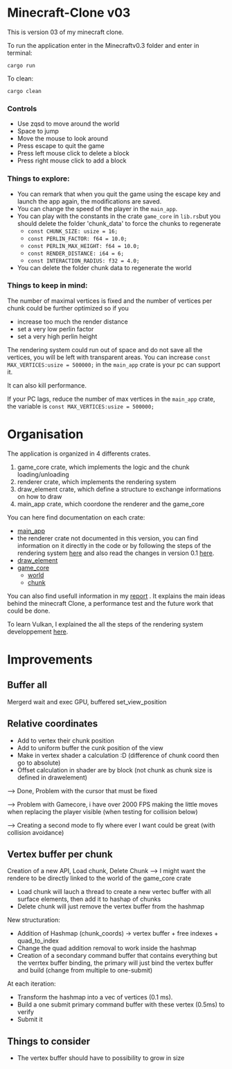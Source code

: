 # Minecraft-Clone v03
This is version 03 of my minecraft clone.

To run the application enter in the Minecraftv0.3 folder and enter in terminal:
```
cargo run
```
To clean:
```
cargo clean
```

### Controls
* Use zqsd to move around the world
* Space to jump
* Move the mouse to look around
* Press escape to quit the game
* Press left mouse click to delete a block
* Press right mouse click to add a block


### Things to explore:
- You can remark that when you quit the game using the escape key and launch the app again, the modifications are saved.
- You can change the speed of the player in the `main_app`.
- You can play with the constants in the crate `game_core` in `lib.rs`but you should delete the folder 'chunk_data' to force the chunks to regenerate
  - `const CHUNK_SIZE: usize = 16;`
  - `const PERLIN_FACTOR: f64 = 10.0;`
  - `const PERLIN_MAX_HEIGHT: f64 = 10.0;`
  - `const RENDER_DISTANCE: i64 = 6;`
  - `const INTERACTION_RADIUS: f32 = 4.0;`
- You can delete the folder chunk data to regenerate the world

### Things to keep in mind:

The number of maximal vertices is fixed and the number of vertices per chunk could be further optimized so if you 
* increase too much the render distance 
* set a very low perlin factor
* set a very high perlin height

The rendering system could run out of space and do not save all the vertices, you will be left with transparent areas. You can increase `const MAX_VERTICES:usize = 500000;` in the `main_app` crate is your pc can support it.

It can also kill performance.

If your PC lags, reduce the number of max vertices in the `main_app` crate, the variable is `const MAX_VERTICES:usize = 500000;`

# Organisation
The application is organized in 4 differents crates.

1. game_core crate, which implements the logic and the chunk loading/unloading
2. renderer crate, which implements the rendering system
3. draw_element crate, which define a structure to exchange informations on how to draw
4. main_app crate, which coordone the renderer and the game_core

You can here find documentation on each crate:
- [main_app](https://gitlab.uliege.be/Henry.Leclipteur/minecraft-rust-clone/-/blob/main/Minecraft-v0.3/docs/main.md)
- the renderer crate not documented in this version, you can find information on it directly in the code or by following the steps of the rendering system [here](https://gitlab.uliege.be/Henry.Leclipteur/minecraft-rust-clone/-/blob/main/Vulkan-Intro/readme.md) and also read the changes in version 0.1 [here](https://gitlab.uliege.be/Henry.Leclipteur/minecraft-rust-clone/-/blob/main/Minecraft-v0.1/readme.md).
- [draw_element](https://gitlab.uliege.be/Henry.Leclipteur/minecraft-rust-clone/-/blob/main/Minecraft-v0.3/docs/draw_element/draw_element.md)
- [game_core](https://gitlab.uliege.be/Henry.Leclipteur/minecraft-rust-clone/-/blob/main/Minecraft-v0.3/docs/game_core/game_core.md)
  - [world](https://gitlab.uliege.be/Henry.Leclipteur/minecraft-rust-clone/-/blob/main/Minecraft-v0.3/docs/game_core/world.md)
  - [chunk](https://gitlab.uliege.be/Henry.Leclipteur/minecraft-rust-clone/-/blob/main/Minecraft-v0.3/docs/game_core/chunk.md)

You can also find usefull information in my [report](https://gitlab.uliege.be/Henry.Leclipteur/minecraft-rust-clone/-/blob/main/report.pdf)
. It explains the main ideas behind the minecraft Clone, a performance test and the future work that could be done.

To learn Vulkan, I explained the all the steps of the rendering system developpement [here](https://gitlab.uliege.be/Henry.Leclipteur/minecraft-rust-clone/-/blob/main/Vulkan-Intro/readme.md).



# Improvements

## Buffer all
Mergerd wait and exec GPU, buffered set_view_position

## Relative coordinates
* Add to vertex their chunk position
* Add to uniform buffer the cunk position of the view 
* Make in vertex shader a calculation :D (difference of chunk coord then go to absolute)
* Offset calculation in shader are by block (not chunk as chunk size is defined in drawelement)

--> Done, Problem with the cursor that must be fixed

--> Problem with Gamecore, i have over 2000 FPS making the little moves when replacing the player visible (when testing for collision below)

--> Creating a second mode to fly where ever I want could be great (with collision avoidance)

## Vertex buffer per chunk
Creation of a new API, Load chunk, Delete Chunk --> I might want the rendere to be directly linked to the world of the game_core crate
* Load chunk will lauch a thread to create a new vertec buffer with all surface elements, then add it to hashap of chunks
* Delete chunk will just remove the vertex buffer from the hashmap

New structuration:
* Addition of Hashmap (chunk_coords) -> vertex buffer + free indexes + quad_to_index
* Change the quad addition removal to work inside the hashmap
* Creation of a secondary command buffer that contains everything but the verrtex buffer binding, the primary will just bind the vertex buffer and build (change from multiple to one-submit)

At each iteration:
* Transform the hashmap into a vec of vertices (0.1 ms).
* Build a one submit primary command buffer with these vertex (0.5ms) to verify
* Submit it



## Things to consider
* The vertex buffer should have to possibility to grow in size 